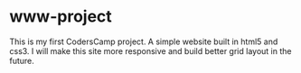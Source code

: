 # www-project
This is my first CodersCamp project. A simple website built in html5 and css3. I will make this site more responsive and build better grid layout in the future. 
